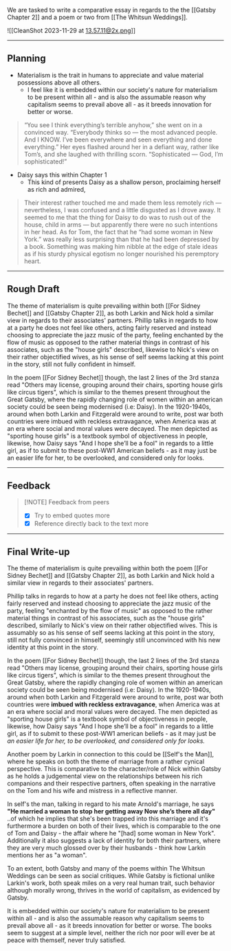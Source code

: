 We are tasked to write a comparative essay in regards to the the [[Gatsby Chapter 2]] and a poem or two from [[The Whitsun Weddings]].

![[CleanShot 2023-11-29 at 13.57.11@2x.png]]

-----
## Planning

- Materialism is the trait in humans to appreciate and value material possessions above all others.
	- I feel like it is embedded within our society's nature for materialism to be present within all - and is also the assumable reason why capitalism seems to prevail above all - as it breeds innovation for better or worse.


>“You see I think everything’s terrible anyhow,” she went on in a convinced way. “Everybody thinks so — the most advanced people. And I KNOW. I’ve been everywhere and seen everything and done everything.” Her eyes flashed around her in a defiant way, rather like Tom’s, and she laughed with thrilling scorn. “Sophisticated — God, I’m sophisticated!”

- Daisy says this within Chapter 1
	- This kind of presents Daisy as a shallow person, proclaiming herself as rich and admired, 

>Their interest rather touched me and made them less remotely rich — nevertheless, I was confused and a little disgusted as I drove away. It seemed to me that the thing for Daisy to do was to rush out of the house, child in arms — but apparently there were no such intentions in her head. As for Tom, the fact that he “had some woman in New York.” was really less surprising than that he had been depressed by a book. Something was making him nibble at the edge of stale ideas as if his sturdy physical egotism no longer nourished his peremptory heart.

-----
## Rough Draft

The theme of materialism is quite prevailing within both [[For Sidney Bechet]] and [[Gatsby Chapter 2]], as both Larkin and Nick hold a similar view in regards to their associates' partners.
Phillip talks in regards to how at a party he does not feel like others, acting fairly reserved and instead choosing to appreciate the jazz music of the party, feeling enchanted by the flow of music as opposed to the rather material things in contrast of his associates, such as the "house girls" described, likewise to Nick's view on their rather objectified wives, as his sense of self seems lacking at this point in the story, still not fully confident in himself.

In the poem [[For Sidney Bechet]] though, the last 2 lines of the 3rd stanza read "Others may license, grouping around their chairs, sporting house girls like circus tigers", which is similar to the themes present throughout the Great Gatsby, where the rapidly changing role of women within an american society could be seen being modernised (i.e: Daisy). In the 1920-1940s, around when both Larkin and Fitzgerald were around to write, post war both countries were imbued with reckless extravagance, when America was at an era where social and moral values were decayed. The men depicted as "sporting house girls" is a textbook symbol of objectiveness in people, likewise, how Daisy says "And I hope she’ll be a fool" in regards to a little girl, as if to submit to these post-WW1 American beliefs - as it may just be an easier life for her, to be overlooked, and considered only for looks. 

-----
## Feedback

> [!NOTE] Feedback from peers
>- [x] Try to embed quotes more 
>- [x] Reference directly back to the text more

-----
## Final Write-up

The theme of materialism is quite prevailing within both the poem [[For Sidney Bechet]] and [[Gatsby Chapter 2]], as both Larkin and Nick hold a similar view in regards to their associates' partners.

Phillip talks in regards to how at a party he does not feel like others, acting fairly reserved and instead choosing to appreciate the jazz music of the party, feeling "enchanted by the flow of music" as opposed to the rather material things in contrast of his associates, such as the "house girls" described, similarly to Nick's view on their rather objectified wives. This is assumably so as his sense of self seems lacking at this point in the story, still not fully convinced in himself, seemingly still unconvinced with his new identity at this point in the story.


In the poem [[For Sidney Bechet]] though, the last 2 lines of the 3rd stanza read "Others may license, grouping around their chairs, sporting house girls like circus tigers", which is similar to the themes present throughout the Great Gatsby, where the rapidly changing role of women within an american society could be seen being modernised (i.e: Daisy).
In the 1920-1940s, around when both Larkin and Fitzgerald were around to write, post war both countries were **imbued with reckless extravagance**, when America was at an era where social and moral values were decayed. The men depicted as "sporting house girls" is a textbook symbol of objectiveness in people, likewise, how Daisy says "And I hope she’ll be a fool" in regards to a little girl, as if to submit to these post-WW1 american beliefs - as it may just be *an easier life for her, to be overlooked, and considered only for looks.* 

Another poem by Larkin in connection to this could be [[Self's the Man]], where he speaks on both the theme of marriage from a rather cynical perspective.
This is comparative to the character/role of Nick within Gatsby as he holds a judgemental view on the relationships between his rich companions and their respective partners, often speaking in the narrative on the Tom and his wife and mistress in a reflective manner.

In self's the man, talking in regard to his mate Arnold's marriage, he says
**"He married a woman to stop her getting away
Now she’s there all day"**
..of which he implies that she's been trapped into this marriage and it's furthermore a burden on both of their lives, which is comparable to the one of Tom and Daisy - the affair where he "\[had] some woman in New York". Additionally it also suggests a lack of identity for both their partners, where they are very much glossed over by their husbands - think how Larkin mentions her as "a woman".


To an extent, both Gatsby and many of the poems within The Whitsun Weddings can be seen as social critiques. While Gatsby is fictional unlike Larkin's work, both speak miles on a very real human trait, such behavior although morally wrong, thrives in the world of capitalism, as evidenced by Gatsby.

It is embedded within our society's nature for materialism to be present within all - and is also the assumable reason why capitalism seems to prevail above all - as it breeds innovation for better or worse. The books seem to suggest at a simple level, neither the rich nor poor will ever be at peace with themself, never truly satisfied.



